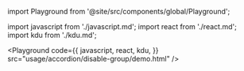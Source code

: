 import Playground from '@site/src/components/global/Playground';

import javascript from './javascript.md';
import react from './react.md';
import kdu from './kdu.md';

<Playground
  code={{
  javascript,
    react,
    kdu,
  }}
  src="usage/accordion/disable-group/demo.html"
/>

